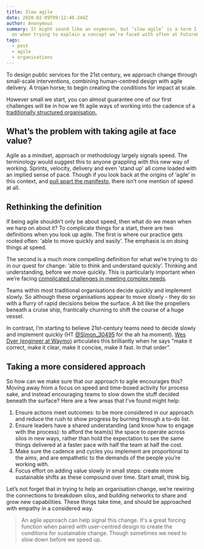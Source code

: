 ```yaml
---
title: Slow agile
date: 2020-02-09T09:12:40.244Z
author: Anonymous
summary: It might sound like an oxymoron, but ‘slow agile’ is a term I’ve landed
  on when trying to explain a concept we’re faced with often at FutureGov.
tags:
  - post
  - agile
  - organisations
---
```

To design public services for the 21st century, we approach change through small-scale interventions, combining human-centred design with agile delivery. A trojan horse; to begin creating the conditions for impact at scale.

However small we start, you can almost guarantee one of our first challenges will be in how we fit agile ways of working into the cadence of a [traditionally structured organisation.](https://blog.wearefuturegov.com/waterfall-vs-agile-vs-building-homes-60ddaab9a1fc)

## What’s the problem with taking agile at face value?

Agile as a mindset, approach or methodology largely signals speed. The terminology would suggest this to anyone grappling with this new way of working. Sprints, velocity, delivery and even 'stand up' all come loaded with an implied sense of pace. Though if you look back at the origins of ‘agile’ in this context, and [pull apart the manifesto](https://agilemanifesto.org/%0A), there isn’t one mention of speed at all.

## Rethinking the definition

If being agile shouldn’t only be about speed, then what do we mean when we harp on about it? To complicate things for a start, there are two definitions when you look up agile. The first is where our practice gets rooted often: 'able to move quickly and easily’. The emphasis is on doing things at speed.

The second is a much more compelling definition for what we’re trying to do in our quest for change: 'able to think and understand quickly’. Thinking and understanding, before we move quickly. This is particularly important when we’re facing [complicated challenges in meeting complex needs](https://blog.wearefuturegov.com/complexity-vs-complication-ec57135031e2).

Teams within most traditional organisations decide quickly and implement slowly. So although these organisations appear to move slowly - they do so with a flurry of rapid decisions below the surface. A bit like the propellers beneath a cruise ship, frantically churning to shift the course of a huge vessel.

In contrast, I’m starting to believe 21st-century teams need to decide slowly and implement quickly (HT [@Simon_30495](https://medium.com/@simon_30495) for the ah ha moment). [Wes Dyer (engineer at Waymo)](http://thoughtsoncoding.com/author/wes-dyer) articulates this brilliantly when he says “make it correct, make it clear, make it concise, make it fast. In that order”.

## Taking a more considered approach

So how can we make sure that our approach to agile encourages this? Moving away from a focus on speed and time-boxed activity for process sake, and instead encouraging teams to slow down the stuff decided beneath the surface? Here are a few areas that I've found might help:

1. Ensure actions meet outcomes: to be more considered in our approach and reduce the rush to show progress by burning through a to-do list.
2. Ensure leaders have a shared understanding (and know how to engage with the process): to afford the team(s) the space to operate across silos in new ways, rather than hold the expectation to see the same things delivered at a faster pace with half the team at half the cost.
3. Make sure the cadence and cycles you implement are proportional to the aims, and are empathetic to the demands of the people you’re working with.
4. Focus effort on adding value slowly in small steps: create more sustainable shifts as these compound over time. Start small, think big.

Let’s not forget that in trying to help an organisation change, we’re rewiring the connections to breakdown silos, and building networks to share and grow new capabilities. These things take time, and should be approached with empathy in a considered way.

> An agile approach can help signal this change. It's a great forcing function when paired with user-centred design to create the conditions for sustainable change. Though sometimes we need to slow down before we speed up.